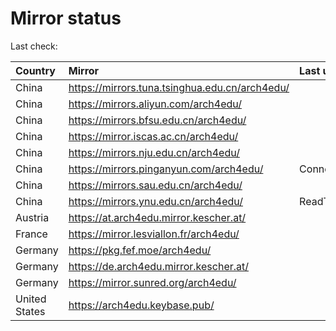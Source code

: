 <script src="./time.js"></script>
# Mirror status
Last check: <script type="text/javascript">localize(1671888081.030856);</script>

|Country|Mirror|Last update|
|:------|:-----|:----------|
|China|https://mirrors.tuna.tsinghua.edu.cn/arch4edu/|<script type="text/javascript">localize(1671863437);</script>|
|China|https://mirrors.aliyun.com/arch4edu/|<script type="text/javascript">localize(1671777428);</script>|
|China|https://mirrors.bfsu.edu.cn/arch4edu/|<script type="text/javascript">localize(1671863437);</script>|
|China|https://mirror.iscas.ac.cn/arch4edu/|<script type="text/javascript">localize(1671863437);</script>|
|China|https://mirrors.nju.edu.cn/arch4edu/|<script type="text/javascript">localize(1671777428);</script>|
|China|https://mirrors.pinganyun.com/arch4edu/|ConnectTimeout|
|China|https://mirrors.sau.edu.cn/arch4edu/|<script type="text/javascript">localize(1671258899);</script>|
|China|https://mirrors.ynu.edu.cn/arch4edu/|ReadTimeout|
|Austria|https://at.arch4edu.mirror.kescher.at/|<script type="text/javascript">localize(1671863437);</script>|
|France|https://mirror.lesviallon.fr/arch4edu/|<script type="text/javascript">localize(1671863437);</script>|
|Germany|https://pkg.fef.moe/arch4edu/|<script type="text/javascript">localize(1671863437);</script>|
|Germany|https://de.arch4edu.mirror.kescher.at/|<script type="text/javascript">localize(1671863437);</script>|
|Germany|https://mirror.sunred.org/arch4edu/|<script type="text/javascript">localize(1671863437);</script>|
|United States|https://arch4edu.keybase.pub/|<script type="text/javascript">localize(1671820286);</script>|

<script src="./tablefilter/tablefilter.js"></script>
<script src="./table.js"></script>